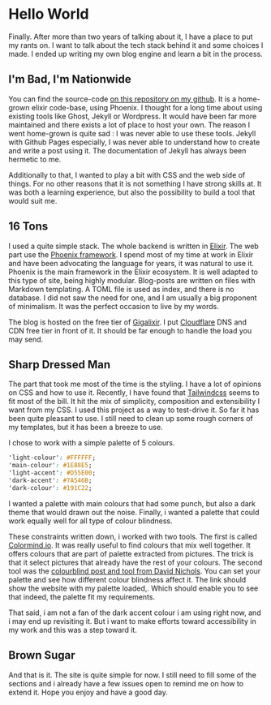 # Hello World

Finally. After more than two years of talking about it, I have a place to put my rants on. I want to talk about the tech stack behind it and some choices I made. I ended up writing my own blog engine and learn a bit in the process.

## I'm Bad, I'm Nationwide

You can find the source-code [on this repository on my github](https://github.com/DianaOlympos/dianao-softwaremaxims). It is a  home-grown elixir code-base, using Phoenix. I thought for a long time about using existing tools like Ghost, Jekyll or Wordpress. It would have been far more maintained and there exists a lot of place to host your own. 
The reason I went home-grown is quite sad : I was never able to use these tools. Jekyll with Github Pages especially, I was never able to understand how to create and write a post using it. The documentation of Jekyll has always been hermetic to me.

Additionally to that, I wanted to play a bit with CSS and the web side of things. For no other reasons that it is not something I have strong skills at. It was both a learning experience, but also the possibility to build a tool that would suit me.

## 16 Tons

I used a quite simple stack. The whole backend  is written in [Elixir](https://elixir-lang.org/). The web part use the [Phoenix framework](https://phoenixframework.org/). I spend most of my time at work in Elixir and have been advocating the language for years, it was natural to use it. Phoenix is the main framework in the Elixir ecosystem. It is well adapted to this type of site, being highly modular.
Blog-posts are written on files with Markdown templating. A TOML file is used as index, and there is no database. I did not saw the need for one, and I am usually a big proponent of minimalism. It was the perfect occasion to live by my words.

The blog is hosted on the free tier of [Gigalixir](https://gigalixir.com/). I put [Cloudflare](https://www.cloudflare.com/) DNS and CDN free tier in front of it. It should be far enough to handle the load you may send.

## Sharp Dressed Man

The part that took me most of the time is the styling. I have a lot of opinions on CSS and how to use it. Recently, I have found that [Tailwindcss](https://tailwindcss.com/) seems to fit most of the bill. It hit the mix of simplicity, composition and extensibility I want from my CSS. I used this project as a way to test-drive it. So far it has been quite pleasant to use. I still need to clean up some rough corners of my templates, but it has been a breeze to use.

I chose to work with a simple palette of 5 colours.

```CSS
'light-colour': #FFFFFF;
'main-colour': #1E88E5;
'light-accent': #D55E00;
'dark-accent': #7A546B;
'dark-colour': #191C22;
```

I wanted a palette with main colours that had some punch, but also a dark theme that would drawn out the noise. Finally, i wanted a palette that could work equally well for all type of colour blindness.

These constraints written down, i worked with two tools. The first is called [Colormind.io](http://colormind.io/bootstrap/). It was really useful to find colours that mix well together. It offers colours that are part of palette extracted from pictures. The trick is that it select pictures that already have the rest of your colours. The second tool was the [colourblind post and tool from David Nichols](https://davidmathlogic.com/colorblind/#%23FFFFFF-%23D55E00-%231E88E5-%237A546B-%23191C22). You can set your palette and see how different colour blindness affect it. The link should show the website with my palette loaded,. Which should enable you to see that indeed, the palette fit my requirements.

That said, i am not a fan of the dark accent colour i am using right now, and i may end up revisiting it. But i want to make efforts toward accessibility in my work and this was a step toward it.

## Brown Sugar

And that is it. The site is quite simple for now. I still need to fill some of the sections and i already have a few issues open to remind me on how to extend it. Hope you enjoy and have a good day.